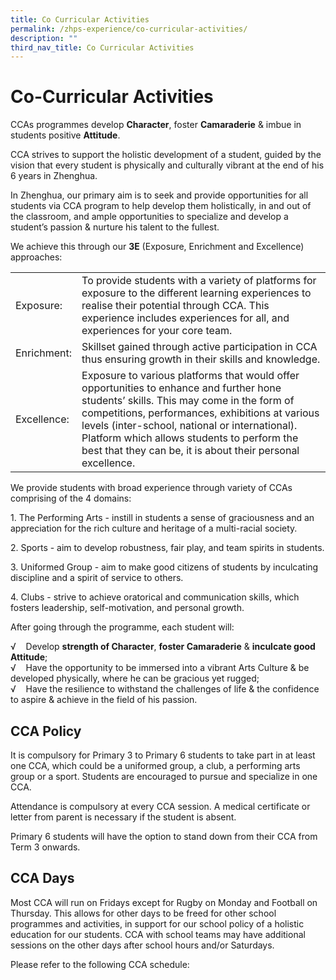 ```yaml
---
title: Co Curricular Activities
permalink: /zhps-experience/co-curricular-activities/
description: ""
third_nav_title: Co Curricular Activities
---
```

# Co-Curricular Activities

CCAs programmes develop **Character**, foster **Camaraderie** & imbue in students positive **Attitude**.

CCA strives to support the holistic development of a student, guided by the vision that every student is physically and culturally vibrant at the end of his 6 years in Zhenghua.

In Zhenghua, our primary aim is to seek and provide opportunities for all students via CCA program to help develop them holistically, in and out of the classroom, and ample opportunities to specialize and develop a student’s passion & nurture his talent to the fullest.

We achieve this through our **3E** (Exposure, Enrichment and Excellence) approaches:

|             |                                   |
|-------------|--------------------|
| Exposure:   | To provide students with a variety of platforms for exposure to the different learning experiences to realise their potential through CCA. This experience includes experiences for all, and experiences for your core team.                                                                                                                             |
| Enrichment: | Skillset gained through active participation in CCA thus ensuring growth in their skills and knowledge.                                                                                                                                              |
| Excellence: | Exposure to various platforms that would offer opportunities to enhance and further hone students’ skills. This may come in the form of competitions, performances, exhibitions at various levels (inter-school, national or international). Platform which allows students to perform the best that they can be, it is about their personal excellence. |


We provide students with broad experience through variety of CCAs comprising of the 4 domains:

1\.  The Performing Arts - instill in students a sense of graciousness and an appreciation for the rich culture and heritage of a multi-racial society.

2\.  Sports - aim to develop robustness, fair play, and team spirits in students.

3\.  Uniformed Group - aim to make good citizens of students by inculcating discipline and a spirit of service to others.

4\.  Clubs - strive to achieve oratorical and communication skills, which fosters leadership, self-motivation, and personal growth.

  

After going through the programme, each student will:

√    Develop **strength of Character**, **foster Camaraderie** & **inculcate good Attitude**;  
√    Have the opportunity to be immersed into a vibrant Arts Culture & be developed physically, where he can be gracious yet rugged;  
√    Have the resilience to withstand the challenges of life & the confidence to aspire & achieve in the field of his passion.

  

CCA Policy
----------

It is compulsory for Primary 3 to Primary 6 students to take part in at least one CCA, which could be a uniformed group, a club, a performing arts group or a sport. Students are encouraged to pursue and specialize in one CCA.

  

Attendance is compulsory at every CCA session. A medical certificate or letter from parent is necessary if the student is absent.

  

Primary 6 students will have the option to stand down from their CCA from Term 3 onwards.

CCA Days
--------

Most CCA will run on Fridays except for Rugby on Monday and Football on Thursday. This allows for other days to be freed for other school programmes and activities, in support for our school policy of a holistic education for our students. CCA with school teams may have additional sessions on the other days after school hours and/or Saturdays.

  

Please refer to the following CCA schedule: